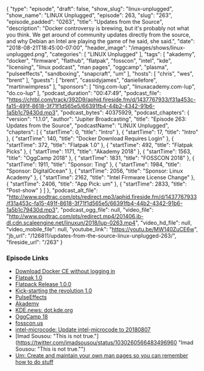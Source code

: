 {
  "type": "episode",
  "draft": false,
  "show_slug": "linux-unplugged",
  "show_name": "LINUX Unplugged",
  "episode": 263,
  "slug": "263",
  "episode_padded": "0263",
  "title": "Updates from the Source",
  "description": "Docker controversy is brewing, but it's probably not what you think. We get around of community updates directly from the source, and why Debian an Intel are playing the game of he said, she said.",
  "date": "2018-08-21T18:45:00-07:00",
  "header_image": "/images/shows/linux-unplugged.png",
  "categories": [
    "LINUX Unplugged"
  ],
  "tags": [
    "akademy",
    "docker",
    "firmware",
    "flathub",
    "flatpak",
    "fosscon",
    "intel",
    "kde",
    "licensing",
    "linux podcast",
    "man pages",
    "oggcamp",
    "plasma",
    "pulseeffects",
    "sandboxing",
    "snapcraft",
    "um"
  ],
  "hosts": [
    "chris",
    "wes",
    "brent"
  ],
  "guests": [
    "brent",
    "cassidyjames",
    "daniellefore",
    "martinwimpress"
  ],
  "sponsors": [
    "ting.com-lup",
    "linuxacademy.com-lup",
    "do.co-lup"
  ],
  "podcast_duration": "00:47:49",
  "podcast_file": "https://chtbl.com/track/392D9/aphid.fireside.fm/d/1437767933/f31a453c-fa15-491f-8618-3f71f1d565e5/66391fb4-44b2-4342-91b6-1a5b1c79430d.mp3",
  "podcast_bytes": 40375929,
  "podcast_chapters": {
    "version": "1.1.0",
    "author": "Jupiter Broadcasting",
    "title": "Episode 263: Updates from the Source",
    "podcastName": "LINUX Unplugged",
    "chapters": [
      {
        "startTime": 0,
        "title": "Intro"
      },
      {
        "startTime": 17,
        "title": "Intro"
      },
      {
        "startTime": 140,
        "title": "Docker Download Requires Login"
      },
      {
        "startTime": 372,
        "title": "Flatpak 1.0"
      },
      {
        "startTime": 492,
        "title": "Flatpak Picks"
      },
      {
        "startTime": 1171,
        "title": "Akademy 2018"
      },
      {
        "startTime": 1563,
        "title": "OggCamp 2018"
      },
      {
        "startTime": 1831,
        "title": "FOSSCON 2018"
      },
      {
        "startTime": 1911,
        "title": "Sponsor: Ting"
      },
      {
        "startTime": 1984,
        "title": "Sponsor: DigitalOcean"
      },
      {
        "startTime": 2056,
        "title": "Sponsor: Linux Academy"
      },
      {
        "startTime": 2162,
        "title": "Intel Firmware License Change"
      },
      {
        "startTime": 2406,
        "title": "App Pick: um"
      },
      {
        "startTime": 2833,
        "title": "Post-show"
      }
    ]
  },
  "podcast_alt_file": "http://www.podtrac.com/pts/redirect.mp3/aphid.fireside.fm/d/1437767933/f31a453c-fa15-491f-8618-3f71f1d565e5/66391fb4-44b2-4342-91b6-1a5b1c79430d.mp3",
  "podcast_ogg_file": null,
  "video_file": "http://www.podtrac.com/pts/redirect.mp4/201406.jb-dl.cdn.scaleengine.net/linuxun/2018/lup-0263.mp4",
  "video_hd_file": null,
  "video_mobile_file": null,
  "youtube_link": "https://youtu.be/MW140ZuCE6w",
  "jb_url": "/126811/updates-from-the-source-linux-unplugged-263/",
  "fireside_url": "/263"
}


### Episode Links

  * [Download Docker CE without logging in](https://github.com/docker/docker.github.io/issues/6910 "Download Docker CE without logging in")
  * [Flatpak 1.0](https://flatpak.org/press/2018-08-20-flatpak-1.0/ "Flatpak 1.0")
  * [Flatpack Release 1.0.0](https://github.com/flatpak/flatpak/releases/tag/1.0.0 "Flatpack Release 1.0.0")
  * [Kick-starting the revolution 1.0](https://blogs.gnome.org/alexl/2018/08/21/kick-starting-the-revolution-1-0/ "Kick-starting the revolution 1.0")
  * [PulseEffects ](https://flathub.org/apps/details/com.github.wwmm.pulseeffects "PulseEffects ")
  * [Akademy](https://akademy.kde.org/ "Akademy")
  * [KDE.news: dot.kde.org](https://dot.kde.org/ "KDE.news: dot.kde.org")
  * [OggCamp 18](https://oggcamp.org/ "OggCamp 18")
  * [fosscon.us](https://fosscon.us/attend "fosscon.us")
  * [intel-microcode: Update intel-microcode to 20180807](https://bugs.debian.org/cgi-bin/bugreport.cgi?bug=906158 "intel-microcode: Update intel-microcode to 20180807")
  * [Imad Sousou: "This is not true."](https://twitter.com/imadsousou/status/1030260566483496960 "Imad Sousou: "This is not true."")
  * [Um: Create and maintain your own man pages so you can remember how to do stuff](https://github.com/sinclairtarget/um "Um: Create and maintain your own man pages so you can remember how to do stuff")


